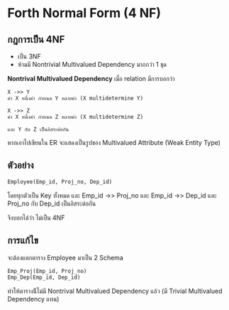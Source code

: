 # Forth Normal Form (4 NF)
## กฎการเป็น 4NF
- เป็น 3NF
- ห้ามมี Nontrivial Multivalued Dependency มากกว่า 1 ชุด

**Nontrival Multivalued Dependency**
เมื่อ relation มีการบอกว่า
```
X ->> Y
ค่า X หนึ่งค่า กำหนด Y หลายค่า (X multidetermine Y)

X ->> Z
ค่า X หนึ่งค่า กำหนด Z หลายค่า (X multidetermine Z)

และ Y กับ​ Z เป็นอิสระต่อกัน
```

หากเอาไปเขียนใน ER จะแสดงเป็นรูปของ Multivalued Attribute (Weak Entity Type)

## ตัวอย่าง
```sql
Employee(Emp_id, Proj_no, Dep_id)
```
โดยทุกตัวเป็น Key ทั้งหมด และ Emp_id ->> Proj_no และ Emp_id ->> Dep_id และ Proj_no กับ Dep_id เป็นอิสระต่อกัน

จึงบอกได้ว่า ไม่เป็น 4NF

## การแก้ไข
จะต้องแตกตาราง Employee มาเป็น 2 Schema
```sql
Emp_Proj(Emp_id, Proj_no)
Emp_Dep(Emp_id, Dep_id)
```
ทำให้ตารางน้ีไม่มี Nontrival Multivalued Dependency แล้ว (มี Trivial Multivalued Dependency แทน)
